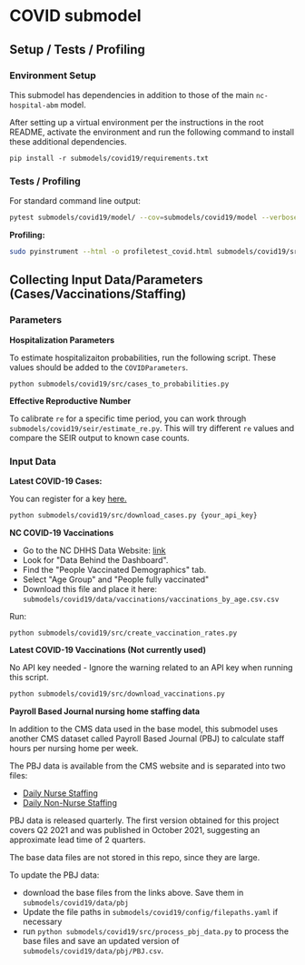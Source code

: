 # COVID submodel

## Setup / Tests / Profiling

### Environment Setup
This submodel has dependencies in addition to those of the main `nc-hospital-abm` model. 

After setting up a virtual environment per the instructions in the root README, activate the environment and run the following command to install these additional dependencies.

```
pip install -r submodels/covid19/requirements.txt
```

### Tests / Profiling

For standard command line output:

```bash
pytest submodels/covid19/model/ --cov=submodels/covid19/model --verbose
```

**Profiling:**

```bash
sudo pyinstrument --html -o profiletest_covid.html submodels/covid19/src/profile_run.py
```

## Collecting Input Data/Parameters (Cases/Vaccinations/Staffing)

### Parameters

**Hospitalization Parameters**

To estimate hospitalizaiton probabilities, run the following script. These values should be added to the `COVIDParameters`.

```
python submodels/covid19/src/cases_to_probabilities.py 
```

**Effective Reproductive Number**

To calibrate `re` for a specific time period, you can work through `submodels/covid19/seir/estimate_re.py`. This will try different `re` values and compare the SEIR output to known case counts.


### Input Data

**Latest COVID-19 Cases:**

You can register for a key [here.](https://apidocs.covidactnow.org/#register)

```bash
python submodels/covid19/src/download_cases.py {your_api_key}
```

**NC COVID-19 Vaccinations**

- Go to the NC DHHS Data Website: [link](https://covid19.ncdhhs.gov/dashboard/data-behind-dashboards)
- Look for "Data Behind the Dashboard".
- Find the "People Vaccinated Demographics" tab.
- Select "Age Group" and "People fully vaccinated"
- Download this file and place it here: `submodels/covid19/data/vaccinations/vaccinations_by_age.csv.csv`

Run:
```
python submodels/covid19/src/create_vaccination_rates.py
```

**Latest COVID-19 Vaccinations (Not currently used)**

No API key needed - Ignore the warning related to an API key when running this script.

```bash
python submodels/covid19/src/download_vaccinations.py 
```

**Payroll Based Journal nursing home staffing data**

In addition to the CMS data used in the base model, this submodel uses another CMS dataset called Payroll Based Journal (PBJ) to calculate staff hours per nursing home per week.

The PBJ data is available from the CMS website and is separated into two files:
- [Daily Nurse Staffing](https://data.cms.gov/quality-of-care/payroll-based-journal-daily-nurse-staffing)
- [Daily Non-Nurse Staffing](https://data.cms.gov/quality-of-care/payroll-based-journal-daily-non-nurse-staffing)

PBJ data is released quarterly. The first version obtained for this project covers Q2 2021 and was published in October 2021, suggesting an approximate lead time of 2 quarters.

The base data files are not stored in this repo, since they are large.

To update the PBJ data:
- download the base files from the links above. Save them in `submodels/covid19/data/pbj`
- Update the file paths in `submodels/covid19/config/filepaths.yaml` if necessary
- run `python submodels/covid19/src/process_pbj_data.py` to process the base files and save an updated version of `submodels/covid19/data/pbj/PBJ.csv`.

